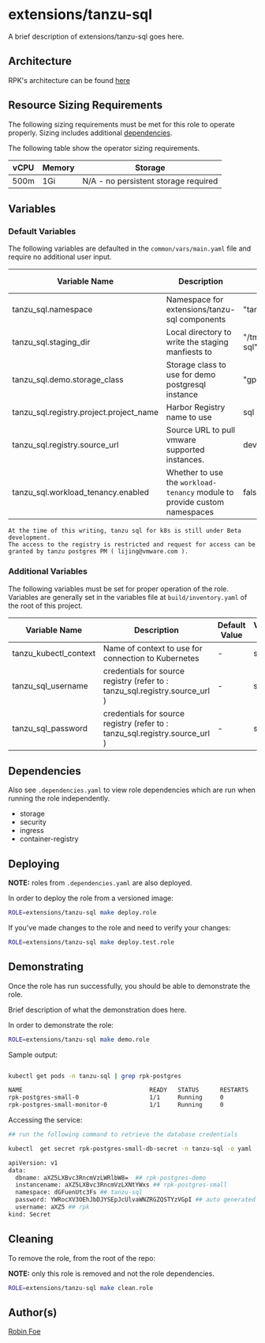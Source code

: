 # extensions/tanzu-sql

A brief description of extensions/tanzu-sql goes here.

## Architecture

RPK's architecture can be found [here](../../../docs/ARCHITECTURE.md)


## Resource Sizing Requirements

The following sizing requirements must be met for this role to operate properly. Sizing includes additional [dependencies](#dependencies).

The following table show the operator sizing requirements.

| vCPU | Memory | Storage |
| --- | --- | --- |
| 500m | 1Gi | N/A - no persistent storage required |


## Variables

### Default Variables

The following variables are defaulted in the `common/vars/main.yaml` file and require no additional user input.

| Variable Name                           	| Description                                       	                      | Default Value                        	| Variable Type 	| Required 	|
|-----------------------------------------	|---------------------------------------------------------------------------|--------------------------------------	|---------------	|----------	|
| tanzu_sql.namespace                     	| Namespace for extensions/tanzu-sql components                           	| "tanzu-sql"                          	| string        	| yes      	|
| tanzu_sql.staging_dir                   	| Local directory to write the staging manfiests to 	                      | "/tmp/staging/extensions/tanzu-sql" 	| string        	| yes      	|
| tanzu_sql.demo.storage_class            	| Storage class to use for demo postgresql instance                       	| "gp2-test"                           	| string        	| yes      	|
| tanzu_sql.registry.project.project_name 	| Harbor Registry name to use                       	                      | sql                                  	| string        	| yes      	|
| tanzu_sql.registry.source_url           	| Source URL to pull vmware supported instances.    	                      | dev.registry.pivotal.io              	| string        	| yes      	|
| tanzu_sql.workload_tenancy.enabled        | Whether to use the `workload-tenancy` module to provide custom namespaces | false                                 | boolean         | yes       |

```
At the time of this writing, tanzu sql for k8s is still under Beta development.
The access to the registry is restricted and request for access can be
granted by tanzu postgres PM ( lijing@vmware.com ).
```


### Additional Variables

The following variables must be set for proper operation of the role.  Variables are generally set in the variables file
at `build/inventory.yaml` of the root of this project.

| Variable Name         	| Description                                                                  	| Default Value 	| Variable Type 	| Required 	|
|-----------------------	|------------------------------------------------------------------------------	|---------------	|---------------	|----------	|
| tanzu_kubectl_context 	| Name of context to use for connection to Kubernetes                          	| -             	| string        	| yes      	|
| tanzu_sql_username    	| credentials for source registry (refer to : tanzu_sql.registry.source_url )  	| -             	| string        	| yes      	|
| tanzu_sql_password    	| credentials for source registry (refer to : tanzu_sql.registry.source_url )  	| -             	| string        	| yes      	|

## Dependencies

Also see `.dependencies.yaml` to view role dependencies which are run when running the role
independently.

* storage
* security
* ingress
* container-registry


## Deploying

**NOTE:** roles from `.dependencies.yaml` are also deployed.

In order to deploy the role from a versioned image:

```bash
ROLE=extensions/tanzu-sql make deploy.role
```

If you've made changes to the role and need to verify your changes:

```bash
ROLE=extensions/tanzu-sql make deploy.test.role
```


## Demonstrating

Once the role has run successfully, you should be able to demonstrate the role.

Brief description of what the demonstration does here.

In order to demonstrate the role:

```bash
ROLE=extensions/tanzu-sql make demo.role
```

Sample output:

```bash

kubectl get pods -n tanzu-sql | grep rpk-postgres

NAME                                    READY   STATUS      RESTARTS   AGE
rpk-postgres-small-0                    1/1     Running     0          24m
rpk-postgres-small-monitor-0            1/1     Running     0          24m

```

Accessing the service:

```bash
## run the following command to retrieve the database credentials

kubectl  get secret rpk-postgres-small-db-secret -n tanzu-sql -o yaml

apiVersion: v1
data:
  dbname: aXZ5LXBvc3RncmVzLWRlbW8=  ## rpk-postgres-demo
  instancename: aXZ5LXBvc3RncmVzLXNtYWxs ## rpk-postgres-small
  namespace: dGFuenUtc3Fs ## tanzu-sql
  password: YWRocXV3OEhJbDJYSEpJcUlvaWNZRGZQSTYzVGpI ## auto generated
  username: aXZ5 ## rpk
kind: Secret


```


## Cleaning

To remove the role, from the root of the repo:

**NOTE:** only this role is removed and not the role dependencies.

```bash
ROLE=extensions/tanzu-sql make clean.role
```


## Author(s)
[Robin Foe](mailto:rfoe@vmware.com)
